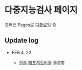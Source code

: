 # 다중지능검사 페이지

깃허브 Pages로 [디플로잉](https://hajun-myoung.github.io/22-winter-enneagram/) 중

## Update log

- FEB 4, 22

  - [원본 레포지토리](https://github.com/hajun-myoung/multi-test)를 클론함
